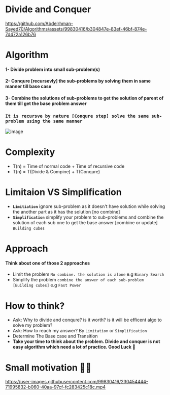 # Divide and Conquer
https://github.com/Abdelrhman-Sayed70/Algorithms/assets/99830416/b304847e-83ef-46bf-874e-7d472a126b76



# Algorithm
#### 1- Divide problem into small sub-problem(s)
#### 2- Conqure [recursevly] the sub-problems by solving them in same manner till base case
#### 3- Combine the solutions of sub-problems to get the solution of parent of them till get the base problem answer
### `It is recursve by nature [Conqure step] solve the same sub-problem using the same manner`
![image](https://user-images.githubusercontent.com/99830416/227218095-d36b2c70-35ab-4c01-9415-989296fe26fe.png)

# Complexity 
- T(n) = Time of normal code + Time of recursive code 
- T(n) = T(Divide & Compine) + T(Conqure)

# Limitaion VS Simplification 
- **`Limitiation`** ignore sub-problem as it doesn't have solution while solving the another part as it has the solution [no combine]
- **`Simplification`** simplify your problem to sub-problems and combine the solution of each sub one to get the base answer [combine or update] `Building cubes`

# Approach
#### Think about one of those 2 approaches  <br> 
- Limit the problem `No combine. the solution is alone` e.g `Binary Search`
- Simplify the problem `combine the answer of each sub-problem [Building cubes]` e.g `Fast Power`


# How to think? 
- Ask: Why to divide and conqure? is it worth? is it will be efficent algo to solve my problem? 
- Ask: How to reach my answer? By `Limitation`  or `Simplification`
- Determine The Base case and Transition
- **Take your time to think about the problem. Divide and conquer is not easy algorithm which need a lot of practice. Good Luck 🤜**

# Small motivation 💪💀

https://user-images.githubusercontent.com/99830416/230454444-71995832-b060-40aa-97cf-fc283425c18c.mp4

